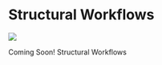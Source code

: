 # Structural Workflows

![](https://github.com/martinstacey/RefineryPrimer/tree/f565c2e5d3b423678fe7a90e35b5b52984bbd6fd/.gitbook/assets/workflows2.png)

Coming Soon! Structural Workflows

